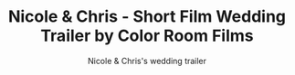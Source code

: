 ---
title: Nicole & Chris - Short Film Wedding Trailer by Color Room Films
subtitle: Nicole & Chris's wedding trailer
location:
link: 190918944
thumb: /img/thumbs/nicole_chris.jpg
---
